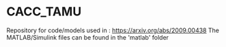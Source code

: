 # CACC_TAMU
Repository for code/models used in : https://arxiv.org/abs/2009.00438
The MATLAB/Simulink files can be found in the 'matlab' folder

